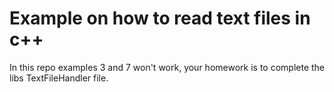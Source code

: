 # Example on how to read text files in c++

In this repo examples 3 and 7 won't work, your homework is to complete the libs TextFileHandler file.